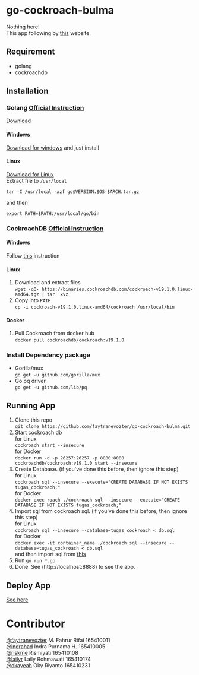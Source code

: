 # go-cockroach-bulma
Nothing here!  
This app following by [this](https://gowebexamples.com/) website.

## Requirement
- golang
- cockroachdb

## Installation
### Golang [Official Instruction](https://golang.org/doc/install)
[Download](https://golang.org/dl/)
#### Windows
[Download for windows](https://dl.google.com/go/go1.12.5.windows-amd64.msi) and just install
#### Linux
[Download for Linux](https://dl.google.com/go/go1.12.5.linux-amd64.tar.gz)  
Extract file to `/usr/local`

`tar -C /usr/local -xzf go$VERSION.$OS-$ARCH.tar.gz`  

and then  

`export PATH=$PATH:/usr/local/go/bin`

### CockroachDB [Official Instruction](https://www.cockroachlabs.com/docs/stable/install-cockroachdb.html)
#### Windows
Follow [this](https://www.cockroachlabs.com/docs/stable/install-cockroachdb-windows.html) instruction
#### Linux
1. Download and extract files  
`wget -qO- https://binaries.cockroachdb.com/cockroach-v19.1.0.linux-amd64.tgz | tar  xvz`
2. Copy into `PATH`  
`cp -i cockroach-v19.1.0.linux-amd64/cockroach /usr/local/bin`

#### Docker
1. Pull Cockroach from docker hub  
`docker pull cockroachdb/cockroach:v19.1.0`  

### Install Dependency package
- Gorilla/mux  
`go get -u github.com/gorilla/mux`
- Go pq driver  
`go get -u github.com/lib/pq`  

## Running App
1. Clone this repo  
`git clone https://github.com/faytranevozter/go-cockroach-bulma.git`
2. Start cockroach db  
for Linux  
`cockroach start --insecure`  
for Docker  
`docker run -d -p 26257:26257 -p 8080:8080 cockroachdb/cockroach:v19.1.0 start --insecure`
3. Create Database. (if you've done this before, then ignore this step)  
for Linux  
`cockroach sql --insecure --execute="CREATE DATABASE IF NOT EXISTS tugas_cockroach;"`  
for Docker  
`docker exec roach ./cockroach sql --insecure --execute="CREATE DATABASE IF NOT EXISTS tugas_cockroach;"`
3. Import sql from cockroach sql. (if you've done this before, then ignore this step)  
for Linux  
`cockroach sql --insecure --database=tugas_cockroach < db.sql`  
for Docker  
`docker exec -it container_name ./cockroach sql --insecure --database=tugas_cockroach < db.sql`  
and then import sql from [this](https://raw.githubusercontent.com/faytranevozter/go-cockroach-bulma/master/db.sql)
4. Run `go run *.go`
5. Done. See (http://localhost:8888) to see the app.

## Deploy App
[See here](https://github.com/faytranevozter/go-cockroach-bulma/blob/master/DOCKERIZING.MD)  

# Contributor
[@faytranevozter](https://github.com/faytranevozter/) M. Fahrur Rifai 165410011  
[@indrahad](https://github.com/indrahad/) Indra Purnama H. 165410005  
[@riskme](https://github.com/riskme/) Rismiyati 165410108  
[@lailyr](https://github.com/lailyr/) Laily Rohmawati 165410174  
[@okayeah](https://github.com/okayeah/) Oky Riyanto 165410231  
